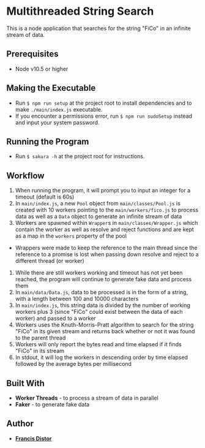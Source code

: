 # Multithreaded String Search

This is a node application that searches for the string "FiCo" in an infinite stream of data.

## Prerequisites

- Node v10.5 or higher

## Making the Executable

- Run `$ npm run setup` at the project root to install dependencies and to make `./main/index.js` executable.
- If you encounter a permissions error, run `$ npm run sudoSetup` instead and input your system password.

## Running the Program

- Run `$ sakura -h` at the project root for instructions.

## Workflow

1. When running the program, it will prompt you to input an integer for a timeout (default is 60s)
1. In `main/index.js`, a new `Pool` object from `main/classes/Pool.js` is created with 10 workers pointing to the `main/workers/fico.js` to process data as well as a `Data` object to generate an infinite stream of data
1. Workers are spawned within `Wrapper`s in `main/classes/Wrapper.js` which contain the worker as well as resolve and reject functions and are kept as a map in the `workers` property of the pool
- Wrappers were made to keep the reference to the main thread since the reference to a promise is lost when passing down resolve and reject to a different thread (or worker)
1. While there are still workers working and timeout has not yet been reached, the program will continue to generate fake data and process them
1. In `main/data/Data.js`, data to be processed is in the form of a string, with a length between 100 and 10000 characters
1. In `main/index.js`, this string data is divided by the number of working workers plus 3 (since "FiCo" could exist between the data of each worker) and passed to a worker
1. Workers uses the Knuth-Morris-Pratt algorithm to search for the string "FiCo" in its given stream and returns back whether or not it was found to the parent thread
1. Workers will only report the bytes read and time elapsed if it finds "FiCo" in its stream 
1. In stdout, it will log the workers in descending order by time elapsed followed by the average bytes per millisecond

## Built With

- **Worker Threads** - to process a stream of data in parallel
- **Faker** - to generate fake data

## Author

- [**Francis Distor**](https://github.com/fdistor)
